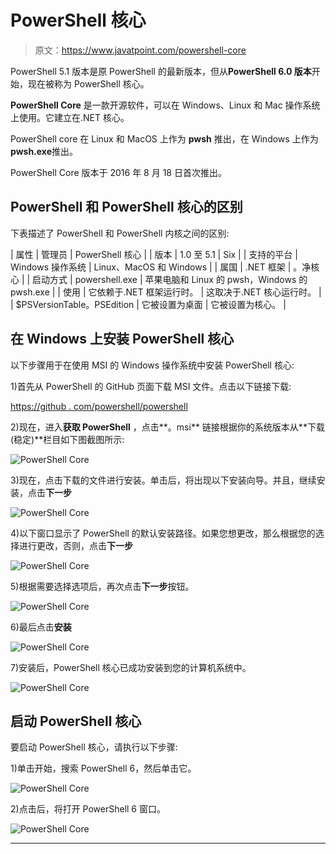 # PowerShell 核心

> 原文：<https://www.javatpoint.com/powershell-core>

PowerShell 5.1 版本是原 PowerShell 的最新版本，但从**PowerShell 6.0 版本**开始，现在被称为 PowerShell 核心。

**PowerShell Core** 是一款开源软件，可以在 Windows、Linux 和 Mac 操作系统上使用。它建立在.NET 核心。

PowerShell core 在 Linux 和 MacOS 上作为 **pwsh** 推出，在 Windows 上作为**pwsh.exe**推出。

PowerShell Core 版本于 2016 年 8 月 18 日首次推出。

## PowerShell 和 PowerShell 核心的区别

下表描述了 PowerShell 和 PowerShell 内核之间的区别:

| 属性 | 管理员 | PowerShell 核心 |
| 版本 | 1.0 至 5.1 | Six |
| 支持的平台 | Windows 操作系统 | Linux、MacOS 和 Windows |
| 属国 | .NET 框架 | 。净核心 |
| 启动方式 | powershell.exe | 苹果电脑和 Linux 的 pwsh，Windows 的 pwsh.exe |
| 使用 | 它依赖于.NET 框架运行时。 | 这取决于.NET 核心运行时。 |
| $PSVersionTable。PSEdition | 它被设置为桌面 | 它被设置为核心。 |

## 在 Windows 上安装 PowerShell 核心

以下步骤用于在使用 MSI 的 Windows 操作系统中安装 PowerShell 核心:

1)首先从 PowerShell 的 GitHub 页面下载 MSI 文件。点击以下链接下载:

[https://github . com/powershell/powershell](https://github.com/PowerShell/PowerShell)

2)现在，进入**获取 PowerShell** ，点击**。msi** 链接根据你的系统版本从**下载(稳定)**栏目如下图截图所示:

![PowerShell Core](img/6c5c53ea5034737c2a9a6902998aa9f4.png)

3)现在，点击下载的文件进行安装。单击后，将出现以下安装向导。并且，继续安装，点击**下一步**

![PowerShell Core](img/27d5993e76e0a45afc51822ffd836912.png)

4)以下窗口显示了 PowerShell 的默认安装路径。如果您想更改，那么根据您的选择进行更改，否则，点击**下一步**

![PowerShell Core](img/ce8c6f08326a68511e600d456097e731.png)

5)根据需要选择选项后，再次点击**下一步**按钮。

![PowerShell Core](img/be3f29ddd824b26e43e3be6ae9db2527.png)

6)最后点击**安装**

![PowerShell Core](img/66632ce769000868815484bddbc4e995.png)

7)安装后，PowerShell 核心已成功安装到您的计算机系统中。

![PowerShell Core](img/de101a2ff99410990f117ca9be69b6cd.png)

## 启动 PowerShell 核心

要启动 PowerShell 核心，请执行以下步骤:

1)单击开始，搜索 PowerShell 6，然后单击它。

![PowerShell Core](img/600f5ced98fe0bfa20a4ef78fc8a11ae.png)

2)点击后，将打开 PowerShell 6 窗口。

![PowerShell Core](img/b6f580a303864feac8b6d9995b4e7295.png)

* * *